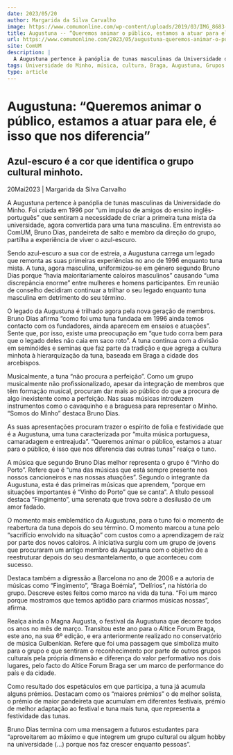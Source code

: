 ```yaml
---
date: 2023/05/20
author: Margarida da Silva Carvalho
image: https://www.comumonline.com/wp-content/uploads/2019/03/IMG_8683-1500x1000.jpg
title: Augustuna -- “Queremos animar o público, estamos a atuar para ele, é isso que nos diferencia”
url: https://www.comumonline.com/2023/05/augustuna-queremos-animar-o-publico-estamos-a-atuar-para-o-publico-e-isso-que-nos-diferencia-das-outras-tunas/
site: ComUM
description: |
  A Augustuna pertence à panóplia de tunas masculinas da Universidade do Minho. Foi criada em 1996 por “um impulso de amigos do ensino inglês-português”.
tags: Universidade do Minho, música, cultura, Braga, Augustuna, Grupos Culturais
type: article
---
```



# Augustuna: “Queremos animar o público, estamos a atuar para ele, é isso que nos diferencia”

## Azul-escuro é a cor que identifica o grupo cultural minhoto.

20Mai2023 | Margarida da Silva Carvalho

A Augustuna pertence à panóplia de tunas masculinas da Universidade do Minho. Foi criada em 1996 por “um impulso de amigos do ensino inglês-português” que sentiram a necessidade de criar a primeira tuna mista da universidade, agora convertida para uma tuna masculina. Em entrevista ao ComUM, Bruno Dias, pandeireta de salto e membro da direção do grupo, partilha a experiência de viver o azul-escuro.

Sendo azul-escuro a sua cor de estreia, a Augustuna carrega um legado que remonta as suas primeiras experiências no ano de 1996 enquanto tuna mista. A tuna, agora masculina, uniformizou-se em género segundo Bruno Dias porque “havia maioritariamente caloiros masculinos” causando “uma discrepância enorme” entre mulheres e homens participantes. Em reunião de conselho decidiram continuar a trilhar o seu legado enquanto tuna masculina em detrimento do seu término.

O legado da Augustuna é trilhado agora pela nova geração de membros. Bruno Dias afirma “como foi uma tuna fundada em 1996 ainda temos contacto com os fundadores, ainda aparecem em ensaios e atuações”.  Sente que, por isso, existe uma preocupação em “que tudo corra bem para que o legado deles não caia em saco roto”.  A tuna continua com a divisão em seminóides e seminas que faz parte da tradição e que agrega a cultura minhota à hierarquização da tuna, baseada em Braga a cidade dos arcebispos.

Musicalmente, a tuna “não procura a perfeição”. Como um grupo musicalmente não profissionalizado, apesar da integração de membros que têm formação musical, procuram dar mais ao público do que a procura de algo inexistente como a perfeição. Nas suas músicas introduzem instrumentos como o cavaquinho e a braguesa para representar o Minho. “Somos do Minho” destaca Bruno Dias.

As suas apresentações procuram trazer o espírito de folia e festividade que é a Augustuna, uma tuna caracterizada por “muita música portuguesa, camaradagem e entreajuda”. “Queremos animar o público, estamos a atuar para o público, é isso que nos diferencia das outras tunas” realça o tuno.

A música que segundo Bruno Dias melhor representa o grupo é “Vinho do Porto”. Refere que é “uma das músicas que está sempre presente nos nossos cancioneiros e nas nossas atuações”. Segundo o integrante da Augustuna, esta é das primeiras músicas que aprendem, “porque em situações importantes é “Vinho do Porto” que se canta”. A título pessoal destaca “Fingimento”, uma serenata que trova sobre a desilusão de um amor fadado.

O momento mais emblemático da Augustuna, para o tuno foi o momento de reabertura da tuna depois do seu término. O momento marcou a tuna pelo “sacrifício envolvido na situação” com custos como a aprendizagem de raiz por parte dos novos caloiros.  A iniciativa surgiu com um grupo de jovens que procuraram um antigo membro da Augustuna com o objetivo de a reestruturar depois do seu desmantelamento, o que aconteceu com sucesso.

Destaca também a digressão a Barcelona no ano de 2006 e a autoria de músicas como “Fingimento”, “Braga Boémia”, “Delírios”, na história do grupo. Descreve estes feitos como marco na vida da tuna. “Foi um marco porque mostramos que temos aptidão para criarmos músicas nossas”, afirma.

Realça ainda o Magna Augusta, o festival da Augustuna que decorre todos os anos no mês de março. Transitou este ano para o Altice Forum Braga, este ano, na sua 6º edição, e era anteriormente realizado no conservatório de música Gulbenkian.  Refere que foi uma passagem que simboliza muito para o grupo e que sentiram o reconhecimento por parte de outros grupos culturais pela própria dimensão e diferença do valor performativo nos dois lugares, pelo facto do Altice Forum Braga ser um marco de performance do país e da cidade.

Como resultado dos espetáculos em que participa, a tuna já acumula alguns prémios. Destacam como os “maiores prémios” o de melhor solista, o prémio de maior pandeireta que acumulam em diferentes festivais, prémio de melhor adaptação ao festival e tuna mais tuna, que representa a festividade das tunas.

Bruno Dias termina com uma mensagem a futuros estudantes para “aproveitarem ao máximo e que integrem um grupo cultural ou algum hobby na universidade (…) porque nos faz crescer enquanto pessoas”.
